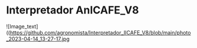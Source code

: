 # Interpretador AnICAFE_V8
![Image_text]((https://github.com/agronomista/Interpretador_IICAFE_V8/blob/main/photo_2023-04-14_13-27-17.jpg
